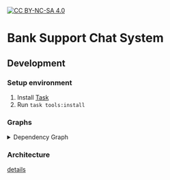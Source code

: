 [![CC BY-NC-SA 4.0][cc-by-nc-sa-shield]][cc-by-nc-sa]

[cc-by-nc-sa]: http://creativecommons.org/licenses/by-nc-sa/4.0/
[cc-by-nc-sa-shield]: https://img.shields.io/badge/License-CC%20BY--NC--SA%204.0-lightgrey.svg

# Bank Support Chat System

## Development

### Setup environment

1. Install [Task](https://taskfile.dev/installation/)
2. Run `task tools:install`

### Graphs
<details>
  <summary>Dependency Graph</summary>

  ![Dependency Graph](docs/dependency-graph.png)
</details>

### Architecture
[details](docs/ARCHITECTURE.md)

